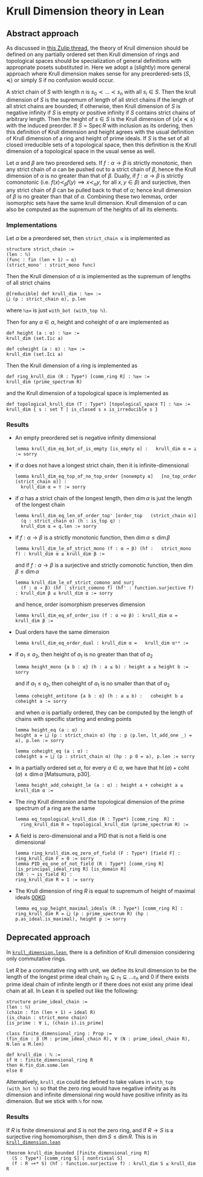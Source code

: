 # Krull Dimension theory in Lean

## Abstract approach

As discussed in [this Zulip thread](https://leanprover.zulipchat.com/#narrow/stream/116395-maths/topic/dimension.20of.20a.20ring.20.2F.20topological.20space/near/344117122), the theory of Krull dimension should be defined on any partially ordered set then Krull dimension of rings and topological spaces should be specialization of general definitions with appropriate posets substituted in. Here we adopt a (slightly) more general approach where Krull dimension makes sense for any preordered-sets $(S, \preccurlyeq)$ or simply $S$ if no confusion would occur.

A strict chain of $S$ with length $n$ is $s_0 \prec\dots\prec s_n$ with all $s_i\in S$. Then the krull dimension of $S$ is the supremum of length of all strict chains if the length of all strict chains are bounded; if otherwise, then Krull dimension of $S$ is negative infinity if $S$ is empty or positive infinity if $S$ contains strict chains of arbitrary length. Then the height of $s \in S$ is the Krull dimension of $\{x | x \preccurlyeq s\}$ with the induced preorder. If $S = \operatorname{Spec}R$ with inclusion as its ordering, then this definition of Krull dimension and height agrees with the usual definition of Krull dimension of a ring and height of prime ideals. If $S$ is the set of all closed irreducible sets of a topological space, then this definition is the Krull dimension of a topological space in the usual sense as well.

Let $\alpha$ and $\beta$ are two preordered sets. If $f : \alpha → \beta$ is strictly monotonic, then any strict chain of $\alpha$ can be pushed out to a strict chain of $\beta$, hence the Krull dimension of $\alpha$ is no greater than that of $\beta$. Dually, if $f : \alpha \to \beta$ is strictly comonotonic (i.e. $f(x) \prec_\beta f(y) \implies x \prec_\alpha y$, for all $x, y \in \beta$) and surjective, then any strict chain of $\beta$ can be pulled back to that of $\alpha$; hence krull dimension of $\beta$ is no greater than that of $\alpha$. Combining these two lemmas, order isomorphic sets have the same krull dimension. Krull dimension of $\alpha$ can also be computed as the supremum of the heights of all its elements.

### Implementations
Let $\alpha$ be a preordered set, then `strict_chain α` is implemented as

```lean
structure strict_chain :=
(len : ℕ)
(func : fin (len + 1) → α)
(strict_mono' : strict_mono func)
```

Then the Krull dimension of $\alpha$ is implemented as the supremum of lengths of all strict chains

```lean
@[reducible] def krull_dim : ℕ±∞ := 
⨆ (p : strict_chain α), p.len
```

where `ℕ±∞` is just `with_bot (with_top ℕ)`.

Then for any $a \in \alpha$, height and coheight of $a$ are implemented as

```lean
def height (a : α) : ℕ±∞ := 
krull_dim (set.Iic a)

def coheight (a : α) : ℕ±∞ := 
krull_dim (set.Ici a)
```

Then the Krull dimension of a ring is implemented as

```lean
def ring_krull_dim (R : Type*) [comm_ring R] : ℕ±∞ :=
krull_dim (prime_spectrum R)
```

and the Krull dimension of a topological space is implemented as

```lean
def topological_krull_dim (T : Type*) [topological_space T] : ℕ±∞ :=
krull_dim { s : set T | is_closed s ∧ is_irreducible s }
```

### Results

- An empty preordered set is negative infinity dimensional
  
  ```lean
  lemma krull_dim_eq_bot_of_is_empty [is_empty α] :   krull_dim α = ⊥ := sorry
  ```

- if $\alpha$ does not have a longest strict chain, then it is infinite-dimensional

  ```lean
  lemma krull_dim_eq_top_of_no_top_order [nonempty α]   [no_top_order (strict_chain α)] : 
    krull_dim α = ⊤ := sorry
  ```

- if $\alpha$ has a strict chain of the longest length, then $\dim\alpha$ is just the length of the longest chain

  ```lean
  lemma krull_dim_eq_len_of_order_top' [order_top   (strict_chain α)] 
    (q : strict_chain α) (h : is_top q) :
    krull_dim α = q.len := sorry
  ```

- if $f : \alpha \to \beta$ is a strictly monotonic function, then $\dim\alpha \le \dim\beta$

  ```lean
  lemma krull_dim_le_of_strict_mono (f : α → β) (hf :   strict_mono f) : krull_dim α ≤ krull_dim β :=
  ```
  
  and if $f : \alpha \to \beta$ is a surjective and strictly comonotic function, then $\dim \beta \le \dim \alpha$

  ```lean
  lemma krull_dim_le_of_strict_comono_and_surj 
    (f : α → β) (hf : strict_comono f) (hf' : function.surjective f) : krull_dim β ≤ krull_dim α := sorry
  ```

  and hence, order isomorphism preserves dimension

  ```lean
  lemma krull_dim_eq_of_order_iso (f : α ≃o β) : krull_dim α = krull_dim β :=
  ```

- Dual orders have the same dimension

  ```lean
  lemma krull_dim_eq_order_dual : krull_dim α =   krull_dim αᵒᵈ :=
  ```

- if $a_1 \le a_2$, then height of $a_1$ is no greater than that of $a_2$

  ```lean
  lemma height_mono {a b : α} (h : a ≤ b) : height a ≤ height b := sorry
  ```
  
  and if $a_1 \le a_2$, then coheight of $a_1$ is no smaller than that of $a_2$

  ```lean
  lemma coheight_antitone {a b : α} (h : a ≤ b) :   coheight b ≤ coheight a := sorry
  ```

  and when $\alpha$ is partially ordered, they can be computed by the length of chains with specific starting and ending points

  ```lean
  lemma height_eq (a : α) : 
  height a = ⨆ (p : strict_chain α) (hp : p ⟨p.len, lt_add_one _⟩ = a), p.len := sorry

  lemma coheight_eq (a : α) :
  coheight a = ⨆ (p : strict_chain α) (hp : p 0 = a), p.len := sorry
  ```

- In a partially ordered set $\alpha$, for every $a \in \alpha$, we have that $\operatorname{ht}(a) + \operatorname{coht}(a) \le \dim \alpha$ [Matsumura, p30].
  
  ```lean
  lemma height_add_coheight_le (a : α) : height a + coheight a ≤ krull_dim α :=
  ```

- The ring Krull dimension and the topological dimension of the prime spectrum of a ring are the same

  ```lean
  lemma eq_topological_krull_dim (R : Type*) [comm_ring  R] :
    ring_krull_dim R = topological_krull_dim (prime_spectrum R) :=
  ```

- A field is zero-dimensional and a PID that is not a field is one dimensional

  ```lean
  lemma ring_krull_dim.eq_zero_of_field (F : Type*) [field F] : ring_krull_dim F = 0 := sorry
  lemma PID_eq_one_of_not_field (R : Type*) [comm_ring R] [is_principal_ideal_ring R] [is_domain R] 
  (hR : ¬ is_field R) :
  ring_krull_dim R = 1 := sorry
  ```

- The Krull dimension of ring $R$ is equal to supremum of height of maximal ideals [00KG](https://stacks.math.columbia.edu/tag/00KG)
  
  ```lean
  lemma eq_sup_height_maximal_ideals (R : Type*) [comm_ring R] :
  ring_krull_dim R = ⨆ (p : prime_spectrum R) (hp : p.as_ideal.is_maximal), height p := sorry
  ```

## Deprecated approach

In [`krull_dimension.lean`](src/krull_dimension.lean), there is a definition of Krull dimension considering only commutative rings.

Let $R$ be a commutative ring with unit, we define its krull dimension to be the length of the longest prime ideal chain $\mathfrak{p}_0 \subsetneq \mathfrak{p}_1 \subsetneq \dots \mathfrak{p}_n$ and 0 if there exists prime ideal chain of infinite length or if there does not exist any prime ideal chain at all. In Lean it is spelled out like the following:

```lean
structure prime_ideal_chain :=
(len : ℕ)
(chain : fin (len + 1) → ideal R)
(is_chain : strict_mono chain)
[is_prime : ∀ i, (chain i).is_prime]

class finite_dimensional_ring : Prop :=
(fin_dim : ∃ (M : prime_ideal_chain R), ∀ (N : prime_ideal_chain R), N.len ≤ M.len)

def krull_dim : ℕ := 
if H : finite_dimensional_ring R
then H.fin_dim.some.len
else 0
```

Alternatively, `krull_dim` could be defined to take values in `with_top (with_bot ℕ)` so that the zero ring would have negative infinity as its dimension and infinite dimensional ring would have positive infinity as its dimension. But we stick with `ℕ` for now.

### Results
If $R$ is finite dimensional and $S$ is not the zero ring, and if $R  → S$ is a surjective ring homomorphism, then $\dim S\le\dim R$. This is in [`krull_dimension.lean`](src/krull_dimension.lean#200)
```lean
theorem krull_dim_bounded [finite_dimensional_ring R]
  (S : Type*) [comm_ring S] [ nontrivial S]
  (f : R →+* S) (hf : function.surjective f) : krull_dim S ≤ krull_dim R
```
